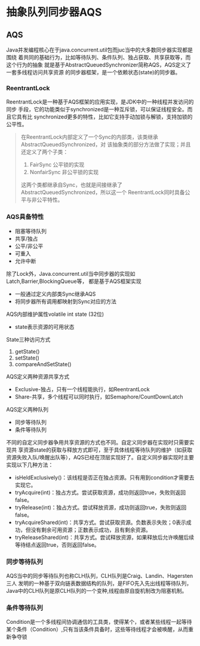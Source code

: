 # 抽象队列同步器AQS
## AQS
Java并发编程核心在于java.concurrent.util包而juc当中的大多数同步器实现都是围绕 着共同的基础行为，比如等待队列、条件队列、独占获取、共享获取等，而这个行为的抽象 就是基于AbstractQueuedSynchronizer简称AQS，AQS定义了一套多线程访问共享资源 的同步器框架，是一个依赖状态(state)的同步器。

### ReentrantLock
ReentrantLock是一种基于AQS框架的应用实现，是JDK中的一种线程并发访问的同步 手段，它的功能类似于synchronized是一种互斥锁，可以保证线程安全。而且它具有比 synchronized更多的特性，比如它支持手动加锁与解锁，支持加锁的公平性。

   > 在ReentrantLock内部定义了一个Sync的内部类，该类继承AbstractQueuedSynchronized，对 该抽象类的部分方法做了实现；并且还定义了两个子类：
   > 1. FairSync 公平锁的实现 
   > 1. NonfairSync 非公平锁的实现
   >
   > 这两个类都继承自Sync，也就是间接继承了AbstractQueuedSynchronized，所以这一个 ReentrantLock同时具备公平与非公平特性。
### AQS具备特性
   - 阻塞等待队列 
   - 共享/独占 
   - 公平/非公平 
   - 可重入 
   - 允许中断
   
除了Lock外，Java.concurrent.util当中同步器的实现如Latch,Barrier,BlockingQueue等， 都是基于AQS框架实现
   - 一般通过定义内部类Sync继承AQS 
   - 将同步器所有调用都映射到Sync对应的方法
   
AQS内部维护属性volatile int state (32位)
   - state表示资源的可用状态
 
State三种访问方式
   1. getState()
   1. setState()
   1. compareAndSetState()
   
AQS定义两种资源共享方式
   - Exclusive-独占，只有一个线程能执行，如ReentrantLock
   - Share-共享，多个线程可以同时执行，如Semaphore/CountDownLatch 

AQS定义两种队列 
   - 同步等待队列
   - 条件等待队列
   
不同的自定义同步器争用共享资源的方式也不同。自定义同步器在实现时只需要实现共 享资源state的获取与释放方式即可，至于具体线程等待队列的维护（如获取资源失败入队/唤醒出队等），AQS已经在顶层实现好了。自定义同步器实现时主要实现以下几种方法：
   - isHeldExclusively()：该线程是否正在独占资源。只有用到condition才需要去 实现它。
   - tryAcquire(int)：独占方式。尝试获取资源，成功则返回true，失败则返回 false。
   - tryRelease(int)：独占方式。尝试释放资源，成功则返回true，失败则返回 false。
   - tryAcquireShared(int)：共享方式。尝试获取资源。负数表示失败；0表示成 功，但没有剩余可用资源；正数表示成功，且有剩余资源。 
   - tryReleaseShared(int)：共享方式。尝试释放资源，如果释放后允许唤醒后续 等待结点返回true，否则返回false。
   
### 同步等待队列
AQS当中的同步等待队列也称CLH队列，CLH队列是Craig、Landin、Hagersten三人 发明的一种基于双向链表数据结构的队列，是FIFO先入先出线程等待队列，Java中的CLH队列是原CLH队列的一个变种,线程由原自旋机制改为阻塞机制。

### 条件等待队列
Condition是一个多线程间协调通信的工具类，使得某个，或者某些线程一起等待某个条件（Condition）,只有当该条件具备时，这些等待线程才会被唤醒，从而重新争夺锁

